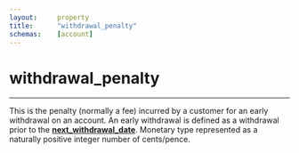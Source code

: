 ```yaml
---
layout:		property
title:		"withdrawal_penalty"
schemas:	[account]
---
```


# withdrawal_penalty

---

This is the penalty (normally a fee) incurred by a customer for an early withdrawal on an account. An early withdrawal is defined as a withdrawal prior to the [**next_withdrawal_date**][nwd]. Monetary type represented as a naturally positive integer number of cents/pence.


[nwd]: https://github.com/bobbypowar/fire/blob/master/documentation/next_withdrawal_date.md


